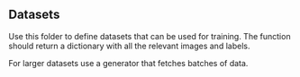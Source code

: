 ## Datasets

Use this folder to define datasets that can be used for training. The function should return a dictionary with all the relevant images and labels.

For larger datasets use a generator that fetches batches of data.

